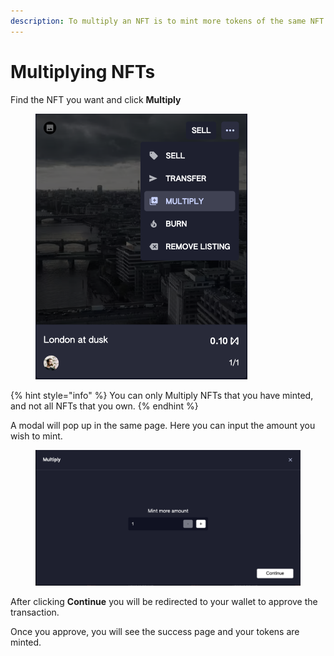 ```yaml
---
description: To multiply an NFT is to mint more tokens of the same NFT
---
```


# Multiplying NFTs

Find the NFT you want and click **Multiply**

<figure><img src="../../.gitbook/assets/Screenshot 2023-07-05 at 17.46.40.png" alt="" width="339"><figcaption></figcaption></figure>

{% hint style="info" %}
You can only Multiply NFTs that you have minted, and not all NFTs that you own.
{% endhint %}



A modal will pop up in the same page. Here you can input the amount you wish to mint.

<figure><img src="../../.gitbook/assets/Screenshot 2023-04-11 at 17.35.37.png" alt=""><figcaption></figcaption></figure>

After clicking **Continue** you will be redirected to your wallet to approve the transaction.

Once you approve, you will see the success page and your tokens are minted.
